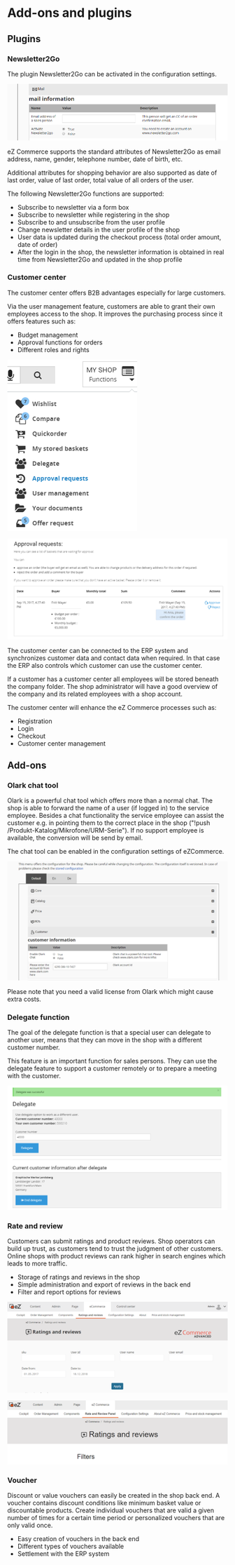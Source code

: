 # Add-ons and plugins

## Plugins

### Newsletter2Go

The plugin Newsletter2Go can be activated in the configuration settings.

![Newsletter2Go](img/Newsletter2go.png)

eZ Commerce supports the standard attributes of Newsletter2Go as email address, name, gender, telephone number, date of birth, etc.

Additional attributes for shopping behavior are also supported as date of last order, value of last order, total value of all orders of the user.

The following Newsletter2Go functions are supported:

- Subscribe to newsletter via a form box
- Subscribe to newsletter while registering in the shop
- Subscribe to and unsubscribe from the user profile
- Change newsletter details in the user profile of the shop
- User data is updated during the checkout process (total order amount, date of order)
- After the login in the shop, the newsletter information is obtained in real time from Newsletter2Go and updated in the shop profile

### Customer center

The customer center offers B2B advantages especially for large customers.

Via the user management feature, customers are able to grant their own employees access to the shop. It improves the purchasing process since it offers features such as:

- Budget management
- Approval functions for orders
- Different roles and rights

![Customer center](img/Customer_center.png)

![Approval requests](img/Approval_requests.png)

The customer center can be connected to the ERP system and synchronizes customer data and contact data when required. In that case the ERP also controls which customer can use the customer center. 

If a customer has a customer center all employees will be stored beneath the company folder. The shop administrator will have a good overview of the company and its related employees with a shop account. 

The customer center will enhance the eZ Commerce processes such as:

- Registration
- Login
- Checkout
- Customer center management

## Add-ons

### Olark chat tool

Olark is a powerful chat tool which offers more than a normal chat. The shop is able to forward the name of a user (if logged in) to the service employee. Besides a chat functionality the service employee can assist the customer e.g. in pointing them to the correct place in the shop ("!push /Produkt-Katalog/Mikrofone/URM-Serie"). If no support employee is available, the conversion will be send by email. 

The chat tool can be enabled in the configuration settings of eZCommerce.

![Olark Chat Tool](img/olark.png)

Please note that you need a valid license from Olark which might cause extra costs.

### Delegate function

The goal of the delegate function is that a special user can delegate to another user, means that they can move in the shop with a different customer number.

This feature is an important function for sales persons. They can use the delegate feature to support a customer remotely or to prepare a meeting with the customer.

![Delegate function](img/Delegate_2.png)

### Rate and review

Customers can submit ratings and product reviews. Shop operators can build up trust, as customers tend to trust the judgment of other customers. Online shops with product reviews can rank higher in search engines which leads to more traffic.

- Storage of ratings and reviews in the shop
- Simple administration and export of reviews in the back end
- Filter and report options for reviews

![Rating & Review](img/Rating_Review.png)

![Rating & Review](img/rating_review_2.png)

### Voucher

Discount or value vouchers can easily be created in the shop back end. A voucher contains discount conditions like minimum basket value or discountable products. Create individual vouchers that are valid a given number of times for a certain time period or personalized vouchers that are only valid once.

- Easy creation of vouchers in the back end
- Different types of vouchers available
- Settlement with the ERP system
